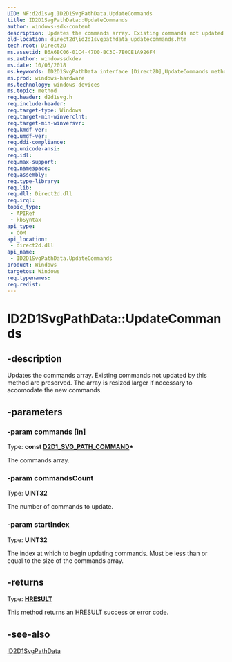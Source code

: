```yaml
---
UID: NF:d2d1svg.ID2D1SvgPathData.UpdateCommands
title: ID2D1SvgPathData::UpdateCommands
author: windows-sdk-content
description: Updates the commands array. Existing commands not updated by this method are preserved. The array is resized larger if necessary to accomodate the new commands.
old-location: direct2d\id2d1svgpathdata_updatecommands.htm
tech.root: Direct2D
ms.assetid: B6A6BC06-01C4-47D0-BC3C-7E0CE1A926F4
ms.author: windowssdkdev
ms.date: 10/05/2018
ms.keywords: ID2D1SvgPathData interface [Direct2D],UpdateCommands method, ID2D1SvgPathData.UpdateCommands, ID2D1SvgPathData::UpdateCommands, UpdateCommands, UpdateCommands method [Direct2D], UpdateCommands method [Direct2D],ID2D1SvgPathData interface, d2d1svg/ID2D1SvgPathData::UpdateCommands, direct2d.id2d1svgpathdata_updatecommands
ms.prod: windows-hardware
ms.technology: windows-devices
ms.topic: method
req.header: d2d1svg.h
req.include-header: 
req.target-type: Windows
req.target-min-winverclnt: 
req.target-min-winversvr: 
req.kmdf-ver: 
req.umdf-ver: 
req.ddi-compliance: 
req.unicode-ansi: 
req.idl: 
req.max-support: 
req.namespace: 
req.assembly: 
req.type-library: 
req.lib: 
req.dll: Direct2d.dll
req.irql: 
topic_type:
 - APIRef
 - kbSyntax
api_type:
 - COM
api_location:
 - direct2d.dll
api_name:
 - ID2D1SvgPathData.UpdateCommands
product: Windows
targetos: Windows
req.typenames: 
req.redist: 
---
```


# ID2D1SvgPathData::UpdateCommands


## -description


Updates the commands array. Existing commands not updated by this method are preserved. 
        The array is resized larger if necessary to accomodate the new commands.


## -parameters




### -param commands [in]

Type: <b>const <a href="https://msdn.microsoft.com/E0A5F435-F4FB-4CD3-84B3-962CB7B96446">D2D1_SVG_PATH_COMMAND</a>*</b>

The commands array.


### -param commandsCount

Type: <b>UINT32</b>

The number of commands to update.


### -param startIndex

Type: <b>UINT32</b>

The index at which to begin updating commands. Must be less than or equal to the size of the commands array.


## -returns



Type: <b><a href="455d07e9-52c3-4efb-a9dc-2955cbfd38cc">HRESULT</a></b>

This method returns an HRESULT success or error code.




## -see-also




<a href="https://msdn.microsoft.com/14879B17-0CAA-42E7-8643-7D385EABFD37">ID2D1SvgPathData</a>
 

 

